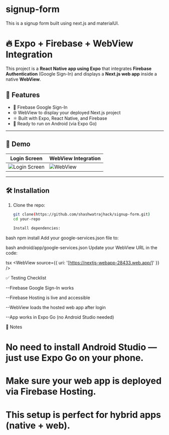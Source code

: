 # signup-form
This is a signup form built using next.js and materialUI. 

# 🔥 Expo + Firebase + WebView Integration

This project is a **React Native app using Expo** that integrates **Firebase Authentication** (Google Sign-In) and displays a **Next.js web app** inside a native **WebView**.

## 🚀 Features

- 🔐 Firebase Google Sign-In
- 🌐 WebView to display your deployed Next.js project
- ⚛️ Built with Expo, React Native, and Firebase
- 📲 Ready to run on Android (via Expo Go)

---

## 📸 Demo

| Login Screen | WebView Integration |
|--------------|---------------------|
| ![Login Screen](./assets/login-screen.png) | ![WebView](./assets/webview-screen.png) |

---

## 🛠️ Installation

1. Clone the repo:
   ```bash
   git clone(https://github.com/shashwatrajhack/signup-form.git)
   cd your-repo

   Install dependencies:

bash
npm install
Add your google-services.json file to:

bash
android/app/google-services.json
Update your WebView URL in the code:

tsx
<WebView source={{ uri: '[https://nextjs-webapp-28433.web.app/]' }} />



✅ Testing Checklist

 --Firebase Google Sign-In works

 --Firebase Hosting is live and accessible

 --WebView loads the hosted web app after login

 --App works in Expo Go (no Android Studio needed)


 
📝 Notes
 
 # No need to install Android Studio — just use Expo Go on your phone.

 # Make sure your web app is deployed via Firebase Hosting.

 # This setup is perfect for hybrid apps (native + web).
